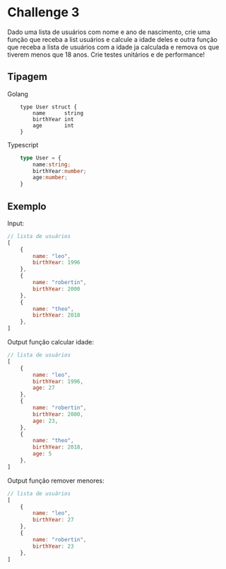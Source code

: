 # Challenge 3

Dado uma lista de usuários com nome e ano de nascimento, crie uma função que receba a list usuários e calcule a idade deles e outra função que receba a lista de usuários com a idade ja calculada e remova os que tiverem menos que 18 anos. Crie testes unitários e de performance!


## Tipagem

Golang
```golang
    type User struct {
        name      string
        birthYear int
        age       int
    }
```

Typescript
```ts
    type User = {
        name:string;
        birthYear:number;
        age:number;
    }
```

## Exemplo

Input:
```js
// lista de usuários
[
    {
        name: "leo",
        birthYear: 1996
    },
    {
        name: "robertin",
        birthYear: 2000
    },
    {
        name: "theo",
        birthYear: 2018
    },
]
```

Output função calcular idade:
```js
// lista de usuários
[
    {
        name: "leo",
        birthYear: 1996,
        age: 27
    },
    {
        name: "robertin",
        birthYear: 2000,
        age: 23,
    },
    {
        name: "theo",
        birthYear: 2018,
        age: 5
    },
]
```

Output função remover menores:
```js
// lista de usuários
[
    {
        name: "leo",
        birthYear: 27
    },
    {
        name: "robertin",
        birthYear: 23
    },
]
```